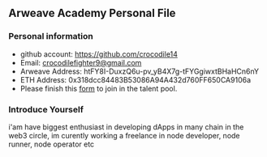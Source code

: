 ## Arweave Academy Personal File

### Personal information

- github account: https://github.com/crocodile14
- Email: crocodilefighter9@gmail.com
- Arweave Address: htFY8I-DuxzQ6u-pv_yB4X7g-tFYGgiwxtBHaHCn6nY
- ETH Address: 0x318dcc84483B53086A94A432d760FF650CA9106a
- Please finish this [form](https://docs.google.com/forms/d/e/1FAIpQLSfWA5fIIcBgmRppm3jNz5vmf9Mai_QMVil-2pO4r7YKn_Zhtw/viewform?usp=sf_link) to join in the talent pool.

### Introduce Yourself
 i'am have biggest enthusiast in developing dApps in many chain in the web3 circle, im curently working a freelance in node developer, node runner, node operator etc